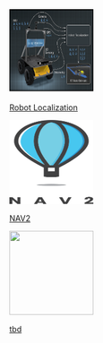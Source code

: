 <style>
    h1 {
        visibility: hidden;
    }
</style>
<div class="grid-container">
    <div class="grid-item">
            <a href="robot_localization">
                <img src="images/robot_localiztion.png"  width="150" height="150">
                <p>Robot Localization</p>
            </a>
        </div>
        <div class="grid-item">
             <a href="nav2">
                <img src="images/nav2.png"  width="150" height="150">
                <p>NAV2</p>
            </a>
        </div>
    <div class="grid-item">
          <a href="dds">
                <img src="images/dds.png"  width="150" height="150">
                <p>tbd</p>
            </a>
    </div>
    
</div>